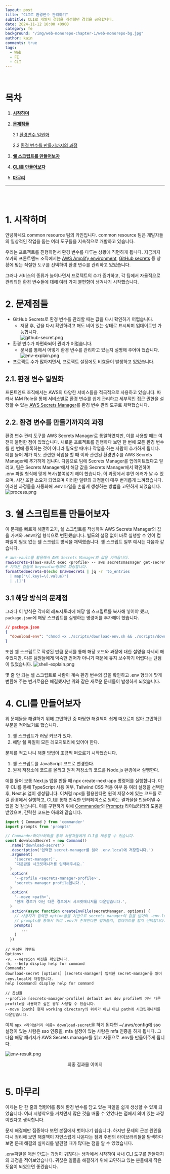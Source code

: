 ```yaml
---
layout: post
title: "CLI로 환경변수 관리하기"
subtitle: CLI로 개발자 경험을 개선했던 경험을 공유합니다.
date: 2024-11-12 10:00 +0900
category: fe
background: "/img/web-monorepo-chapter-1/web-monorepo-bg.jpg"
author: kain
comments: true
tags:
  - Web
  - FE
  - CLI
---
```


<br />

# 목차

1. [**시작하며**](#1-시작하며)
2. [**문제점들**](#2-문제점들)

   2.1 [환경변수 일원화](#21-환경-변수-일원화)

   2.2 [환경 변수를 만들기까지의 과정](#22-환경-변수를-만들기까지의-과정)

3. [**쉘 스크립트를 만들어보자**](#3-쉘-스크립트를-만들어보자)

4. [**CLI를 만들어보자**](#4-cli를-만들어보자)

5. [**마무리**](#5-마무리)

---

<br /><br />

# 1. 시작하며

안녕하세요 common resource 팀의 카인입니다.
common resource 팀은 개발자들의 일상적인 작업을 돕는 여러 도구들을 지속적으로 개발하고 있습니다.

우리는 프로젝트를 진행하면서 환경 변수를 다루는 상황에 직면하게 됩니다.
지금까지 쏘카의 프론트엔드 조직에서는 [AWS Amplify environment](https://docs.aws.amazon.com/amplify/latest/userguide/environment-variables.html), [GitHub secrets](https://docs.github.com/en/actions/security-for-github-actions/security-guides/using-secrets-in-github-actions#about-secrets) 등 상황에 맞는 적절한 도구를 선택하여 환경 변수를 관리하고 있었습니다.

그러나 서비스의 종류가 늘어나면서 프로젝트의 수가 증가하고, 각 팀에서 자율적으로 관리되던 환경 변수들에 대해 여러 가지 불편함이 생겨나기 시작했습니다.

# 2. 문제점들

- GitHub Secrets로 환경 변수를 관리할 때는 값을 다시 확인하기 어렵습니다.
  - 저장 후, 값을 다시 확인하려고 해도 비어 있는 상태로 표시되며 업데이트만 가능합니다.  
    ![github-secret.png](/img/fe-cli/github-secret.png)
- 환경 변수가 파편화되어 관리가 어렵습니다.
  - 문서를 통해서 어떻게 환경 변수를 관리하고 있는지 설명해 주어야 했습니다.
    ![env-explain.png](/img/fe-cli/env-explain.png)
- 프로젝트 수가 많아지면서, 프로젝트 설정에도 비효율이 발생하고 있었습니다.

## 2.1. 환경 변수 일원화

프론트엔드 조직에서는 AWS의 다양한 서비스들을 적극적으로 사용하고 있습니다.
따라서 IAM Role을 통해 서비스별로 환경 변수를 쉽게 관리하고 세부적인 접근 권한을 설정할 수 있는 [AWS Secrets Manager](https://docs.aws.amazon.com/secretsmanager/latest/userguide/intro.html)를 환경 변수 관리 도구로 채택했습니다.

## 2.2. 환경 변수를 만들기까지의 과정

환경 변수 관리 도구를 AWS Secrets Manager로 통일하였지만, 이를 사용할 때는 여전히 불편한 점이 있었습니다.
새로운 프로젝트를 진행하다 보면 한 번에 모든 환경 변수를 한 번에 등록하는 것이 아니라 필요할 때마다 작업을 하는 사람이 추가하게 됩니다.
예를 들어 제가 지도 관련한 작업을 할 때 이와 관련된 환경변수를 AWS Secrets Manager에 추가하게 됩니다.
다음으로 팀에 Secrets Manager를 업데이트했다고 알리고, 팀은 Secrets Manager에서 해당 값을 Secrets Manager에서 확인하여 .env 파일 형식에 맞게 복사/붙여넣기 해야 했습니다.
이 과정에서 휴먼 에러가 날 수 있으며, 시간 또한 소요가 되었으며 이러한 일련의 과정들이 매우 번거롭게 느껴졌습니다.
이러한 과정들을 자동화해 .env 파일을 손쉽게 생성하는 방법을 고민하게 되었습니다.
![process.png](/img/fe-cli/process.png)

# 3. 쉘 스크립트를 만들어보자

이 문제를 빠르게 해결하고자, 쉘 스크립트를 작성하여 AWS Secrets Manager의 값을 가져와 .env파일 형식으로 변환했습니다.
별도의 설정 없이 바로 실행할 수 있어 컴파일이 필요 없는 쉘 스크립트 방식을 채택했습니다.
쉘 스크립트 일부 예시는 다음과 같습니다.

```bash
# aws-vault를 활용해서 AWS Secrets Manager의 값을 가져옵니다.
rawSecrets=$(aws-vault exec <profile> -- aws secretsmasnager get-secret-vault --secret-id <secret-id> --query SecretString --output text)
# 가져온 값들윽 key=value형태로 파싱합니다.
formattedSecrets=$(echo $rawSecrets | jq -r 'to_entries
  | map("\(.key)=\(.value)")
  | .[]')
```

## 3.1 해당 방식의 문제점

그러나 이 방식은 각자의 레포지토리에 해당 쉘 스크립트를 복사해 넣어야 했고, `package.json`에 해당 스크립트를 실행하는 명령어를 추가해야 했습니다.

```json
// package.json
{
  "download-env": "chmod +x ./scripts/download-env.sh && ./scripts/download-env.sh"
}
```

또한 쉘 스크립트로 작성된 만큼 문서를 통해 해당 코드와 과정에 대한 설명을 자세히 해주었지만, 다른 팀원들에게 익숙한 언어가 아니기 때문에 유지 보수하기 어렵다는 단점이 있었습니다.
![shell-explain.png](/img/fe-cli/shell-explain.png)

몇 줄 안 되는 쉘 스크립트로 사람이 계속 환경 변수의 값을 확인하고 .env 형태에 맞게 변환해 주는 번거로움은 해결했지만 위와 같은 새로운 문제들이 발생하게 되었습니다.

# 4. CLI를 만들어보자

위 문제들을 해결하기 위해 고민하던 중 마땅한 해결책이 쉽게 떠오르지 않아 고민하던 부분을 적어보기로 했습니다.

1. 쉘 스크립트가 러닝 커브가 있다.
2. 해당 쉘 파일이 모든 레포지토리에 있어야 한다.

문제를 적고 나니 해결 방법이 조금씩 떠오르기 시작했습니다.

1. 쉘 스크립트를 JavaScript 코드로 변경한다.
2. 원격 저장소에 코드를 올리고 원격 저장소의 코드를 Node.js 환경에서 실행한다.

예를 들어 보통 Next.js 앱을 만들 때 npx create-next-app 명령어를 실행합니다.
이후 CLI를 통해 TypeScript 사용 여부, Tailwind CSS 적용 여부 등 여러 설정을 선택한 후, Next.js 앱이 생성됩니다.
이처럼 npx를 활용한다면 원격 저장소에 있는 코드를 로컬 환경에서 실행하고, CLI를 통해 친숙한 인터페이스로 원하는 결과물을 만들어낼 수 있을 것 같습니다.
이를 구현하기 위해 [Commander](https://github.com/tj/commander.js)와 [Prompts](https://github.com/terkelg/prompts) 라이브러리의 도움을 받았으며, 간략한 코드는 아래와 같습니다.

```jsx
import { Command } from 'commander'
import prompts from 'prompts'

// Commander라이브러리를 통해 사용자들에게 CLI를 제공할 수 있습니다.
const downloadSecret = new Command()
  .name('download-secret')
  .description('입력한 secret-manager를 읽어 .env.local에 저장합니다.')
  .argument(
    '[secret-manager]',
    `다운받을 시크릿매니저를 입력해주세요.`
  )
  .option(
    '--profile <secrets-manager-profile>',
    'secrets manager profile입니다.',
  )
  .option(
    '--move <path>',
    '현재 경로가 아닌 다른 경로에서 시크릿매니저를 다운받습니다.',
  )
  .action(async function createEnvFile(secretManager, options) {
    // 사용자가 입력한 option들을 기반으로 secrets manager의 값을 받아와 .env.local을 만듭니다.
    // prompts를 통해서 이미 .env가 존재한다면 덮어쓸지, 업데이트를 할지 선택합니다.
    prompts(
       ...
    )
  })

```

```
// 완성된 커맨드
Options:
-v, --version 버전을 확인합니다.
-h, --help display help for command
Commands:
download-secret [options] [secrets-manager] 입력한 secret-manager를 읽어 .env.local에 저장합니다.
help [command] display help for command

// 옵션들
--profile [secrets-manager-profile] default aws dev profile이 아닌 다른 profile을 사용하고 싶은 경우 사용할 수 있습니다.
--move [path] 현재 working directory의 위치가 아닌 아닌 path에 시크릿매니저를 다운받습니다.

```

이제 `npx <라이브러리 이름> download-secret`을 하게 된다면 ~/.aws/config에 sso 설정이 있는 사람은 sso 인증을, mfa 설정이 있는 사람은 mfa 인증을 하게 됩니다.
그다음 해당 패키지가 AWS Secrets manager를 읽고 자동으로 .env를 만들어주게 됩니다.

![env-result.png](/img/fe-cli/env-result.png)

<center>최종 결과물 이미지</center>

<br />

# 5. 마무리

이제는 단 한 줄의 명령어를 통해 환경 변수를 담고 있는 파일을 쉽게 생성할 수 있게 되었습니다.
여러 시행착오를 거치면서 많은 것을 배울 수 있었다는 점에서 의미 있는 과정이었다고 생각합니다.

문제 해결에만 집중하다 보면 본질에서 벗어나기 쉽습니다.
하지만 문제의 근본 원인을 다시 정리해 보면 해결책이 자연스럽게 나온다는 점과 주변의 라이브러리들을 탐색하다 보면 문제 해결의 실마리를 발견할 때가 많다는 점을 알 수 있었습니다.

.env파일을 매번 만드는 과정이 귀찮다는 생각에서 시작하여 사내 CLI 도구를 만들까지의 과정을 적어보았습니다.
귀찮은 일들을 해결하기 위해 고민하고 있는 분들에게 작은 도움이 되었으면 좋겠습니다.
